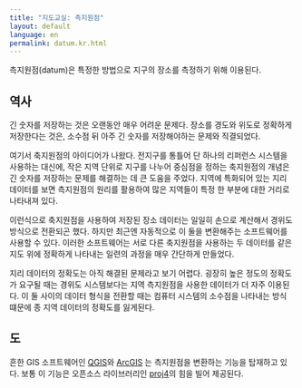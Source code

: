 ```yaml
---
title: "지도교실: 측지원점"
layout: default
language: en
permalink: datum.kr.html
---
```


측지원점(datum)은 특정한 방법으로 지구의 장소를 측정하기 위해 이용된다.

## 역사

긴 숫자를 저장하는 것은 오랜동안 매우 어려운 문제다. 장소를 경도와 위도로 정확하게 저장한다는 것은, 소수점 뒤 아주 긴 숫자를 저장해야하는 문제와 직결되었다.

여기서 축지원점의 아이디어가 나왔다. 전지구를 통틀어 단 하나의 리퍼런스 시스템을 사용하는 대신에, 작은 지역 단위로 지구를 나누어 중심점을 정하는 축지원점의 개념은 긴 숫자를 저장하는 문제를 해결하는 데 큰 도움을 주었다. 지역에 특화되어 있는 지리 데이터를 보면 측지원점의 원리를 활용하여 많은 지역들이 특정 한 부분에 대한 거리로 나타내져 있다.

이런식으로 축지원점을 사용하여 저장된 장소 데이터는 일일히 손으로 계산해서 경위도 방식으로 전환되곤 했다. 하지만 최근엔 자동적으로 이 둘을 변환해주는 소프트웨어를 사용할 수 있다. 이러한 소프트웨어는 서로 다른 축지원점을 사용하는 두 데이터를 같은 지도 위에 정확하게 나타내는 일련의 과정을 매우 간단하게 만들었다.

지리 데이터의 정확도는 아직 해결된 문제라고 보기 어렵다. 굉장히 높은 정도의 정확도가 요구될 때는 경위도 시스템보다는 지역 측지원점을 사용한 데이터가 더 자주 이용된다. 이 둘 사이의 데이터 형식을 전환할 때는 컴퓨터 시스템의 소수점을 나타내는 방식 떄문에 종 지역 데이터의 정확도를 잃게된다.

## 도

흔한 GIS 소프트웨어인 [QGIS](http://www.qgis.org/)와 [ArcGIS](http://www.esri.com/software/arcgis) 는 측지원점을 변환하는 기능을 탑재하고 있다. 보통 이 기능은 오픈소스 라이브러리인 [proj4](http://trac.osgeo.org/proj/)의 힘을 빌어 제공된다.